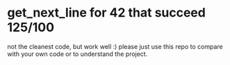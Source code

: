 # get_next_line for 42 that succeed 125/100
not the cleanest code, but work well :)
please just use this repo to compare with your own code or to understand the project.

